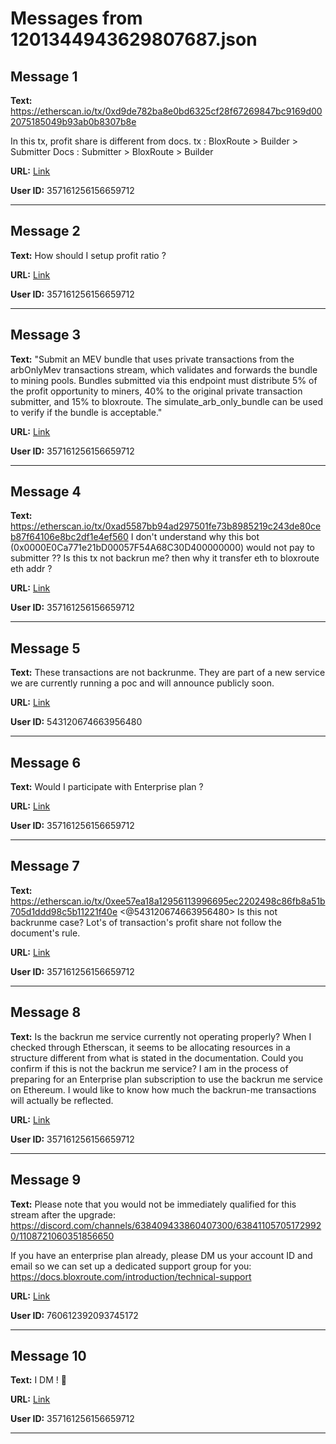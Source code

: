 # Messages from 1201344943629807687.json

## Message 1

**Text:** https://etherscan.io/tx/0xd9de782ba8e0bd6325cf28f67269847bc9169d002075185049b93ab0b8307b8e 

In this tx, profit share is different from docs.
tx :  BloxRoute > Builder > Submitter 
Docs : Submitter > BloxRoute > Builder

**URL:** [Link](https://discord.com/channels/638409433860407300/638411171233398824/1201344943629807687)

**User ID:** 357161256156659712

---

## Message 2

**Text:** How should I setup profit ratio ?

**URL:** [Link](https://discord.com/channels/638409433860407300/638411171233398824/1201345097665630309)

**User ID:** 357161256156659712

---

## Message 3

**Text:** "Submit an MEV bundle that uses private transactions from the arbOnlyMev transactions stream, which validates and forwards the bundle to mining pools.
Bundles submitted via this endpoint must distribute 5% of the profit opportunity to miners, 40% to the original private transaction submitter, and 15% to bloxroute. The simulate_arb_only_bundle can be used to verify if the bundle is acceptable."

**URL:** [Link](https://discord.com/channels/638409433860407300/638411171233398824/1201345319791767653)

**User ID:** 357161256156659712

---

## Message 4

**Text:** https://etherscan.io/tx/0xad5587bb94ad297501fe73b8985219c243de80ceb87f64106e8bc2df1e4ef560 
I don't understand why this bot (0x0000E0Ca771e21bD00057F54A68C30D400000000) would not pay to submitter ?? Is this tx not backrun me? then why it transfer eth to bloxroute eth addr ?

**URL:** [Link](https://discord.com/channels/638409433860407300/638411171233398824/1201349447846735912)

**User ID:** 357161256156659712

---

## Message 5

**Text:** These transactions are not backrunme. They are part of a new service we are currently running a poc and will announce publicly soon.

**URL:** [Link](https://discord.com/channels/638409433860407300/638411171233398824/1201374138128945203)

**User ID:** 543120674663956480

---

## Message 6

**Text:** Would I participate with Enterprise plan ?

**URL:** [Link](https://discord.com/channels/638409433860407300/638411171233398824/1201394398701826199)

**User ID:** 357161256156659712

---

## Message 7

**Text:** https://etherscan.io/tx/0xee57ea18a12956113996695ec2202498c86fb8a51b705d1ddd98c5b11221f40e 
<@543120674663956480>  Is this not backrunme case? 
Lot's of  transaction's profit share not follow the document's rule.

**URL:** [Link](https://discord.com/channels/638409433860407300/638411171233398824/1201421308622295043)

**User ID:** 357161256156659712

---

## Message 8

**Text:** Is the backrun me service currently not operating properly? When I checked through Etherscan, it seems to be allocating resources in a structure different from what is stated in the documentation. Could you confirm if this is not the backrun me service? I am in the process of preparing for an Enterprise plan subscription to use the backrun me service on Ethereum. I would like to know how much the backrun-me transactions will actually be reflected.

**URL:** [Link](https://discord.com/channels/638409433860407300/638411171233398824/1201422230228303952)

**User ID:** 357161256156659712

---

## Message 9

**Text:** Please note that you would not be immediately qualified for this stream after the upgrade: https://discord.com/channels/638409433860407300/638411057051729920/1108721060351856650

If you have an enterprise plan already, please DM us your account ID and email so we can set up a dedicated support group for you: https://docs.bloxroute.com/introduction/technical-support

**URL:** [Link](https://discord.com/channels/638409433860407300/638411171233398824/1201569840452866118)

**User ID:** 760612392093745172

---

## Message 10

**Text:** I DM ! 🙂

**URL:** [Link](https://discord.com/channels/638409433860407300/638411171233398824/1201635387328712724)

**User ID:** 357161256156659712

---

